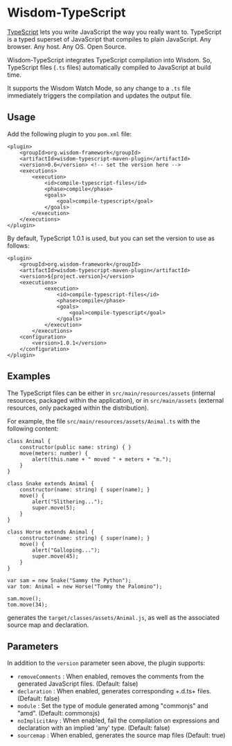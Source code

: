 # Wisdom-TypeScript

[TypeScript](http://www.typescriptlang.org/)  lets you write JavaScript the way you really want to. TypeScript is a 
typed superset of JavaScript that compiles to plain JavaScript. Any browser. Any host. Any OS. Open Source.

Wisdom-TypeScript integrates TypeScript compilation into Wisdom. So, TypeScript files (`.ts` files) automatically 
compiled to JavaScript at build time.

It supports the Wisdom Watch Mode, so any change to a `.ts` file immediately triggers the compilation and updates the
output file.

## Usage

Add the following plugin to you `pom.xml` file:

````
<plugin>
    <groupId>org.wisdom-framework</groupId>
    <artifactId>wisdom-typescript-maven-plugin</artifactId>
    <version>0.6</version> <!-- set the version here -->
    <executions>
        <execution>
            <id>compile-typescript-files</id>
            <phase>compile</phase>
            <goals>
                <goal>compile-typescript</goal>
            </goals>
        </execution>
    </executions>
</plugin>
````

By default, TypeScript 1.0.1 is used, but you can set the version to use as follows:

````
<plugin>
    <groupId>org.wisdom-framework</groupId>
    <artifactId>wisdom-typescript-maven-plugin</artifactId>
    <version>${project.version}</version>
    <executions>
            <execution>
                <id>compile-typescript-files</id>
                <phase>compile</phase>
                <goals>
                    <goal>compile-typescript</goal>
                </goals>
            </execution>
        </executions>
    <configuration>
        <version>1.0.1</version>
    </configuration>
</plugin>
````

## Examples

The  TypeScript files can be either in `src/main/resources/assets` (internal resources,
packaged within the application), or in `src/main/assets` (external resources, only packaged within the distribution).

For example, the file `src/main/resources/assets/Animal.ts` with the following content:

````
class Animal {
    constructor(public name: string) { }
    move(meters: number) {
        alert(this.name + " moved " + meters + "m.");
    }
}

class Snake extends Animal {
    constructor(name: string) { super(name); }
    move() {
        alert("Slithering...");
        super.move(5);
    }
}

class Horse extends Animal {
    constructor(name: string) { super(name); }
    move() {
        alert("Galloping...");
        super.move(45);
    }
}

var sam = new Snake("Sammy the Python");
var tom: Animal = new Horse("Tommy the Palomino");

sam.move();
tom.move(34);
````

generates the `target/classes/assets/Animal.js`, as well as the associated source map and declaration.

## Parameters

In addition to the `version` parameter seen above, the plugin supports:


* `removeComments` : When enabled, removes the comments from the generated JavaScript files. (Default: false)
* `declaration` : When enabled, generates corresponding +.d.ts+ files. (Default: false)
* `module` : Set the type of module generated among "commonjs" and "amd". (Default: commonsjs)
* `noImplicitAny` : When enabled, fail the compilation on expressions and declaration with an implied 'any' type. 
(Default: false)
* `sourcemap` : When enabled, generates the source map files (Default: true)     
    
